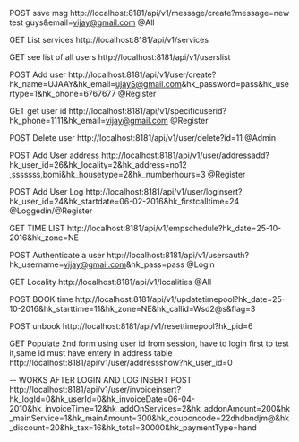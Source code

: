 POST	save msg	http://localhost:8181/api/v1/message/create?message=new test guys&email=vijay@gmail.com	@All
			
GET	List services	http://localhost:8181/api/v1/services	
			
GET	see list of all users	http://localhost:8181/api/v1/userslist	
			
POST	Add user	http://localhost:8181/api/v1/user/create?hk_name=UJAAY&hk_email=ujayS@gmail.com&hk_password=pass&hk_usertype=1&hk_phone=6767677	@Register
			
GET	get user id 	http://localhost:8181/api/v1/specificuserid?hk_phone=1111&hk_email=vijay@gmail.com	@Register
			
POST	Delete user	http://localhost:8181/api/v1/user/delete?id=11	@Admin
			
POST	Add User  address	http://localhost:8181/api/v1/user/addressadd?hk_user_id=26&hk_locality=2&hk_address=no12 ,sssssss,bomi&hk_housetype=2&hk_numberhours=3	@Register
			
POST	Add User Log	http://localhost:8181/api/v1/user/loginsert?hk_user_id=24&hk_startdate=06-02-2016&hk_firstcalltime=24	@Loggedin/@Register
			

GET	TIME LIST	http://localhost:8181/api/v1/empschedule?hk_date=25-10-2016&hk_zone=NE

			
			
POST	Authenticate a user	http://localhost:8181/api/v1/usersauth?hk_username=vijay@gmail.com&hk_pass=pass	@Login
			
GET	Locality	http://localhost:8181/api/v1/localities	@All

POST	BOOK time	http://localhost:8181/api/v1/updatetimepool?hk_date=25-10-2016&hk_starttime=11&hk_zone=NE&hk_callid=Wsd2@s&flag=3
		
POST	unbook	http://localhost:8181/api/v1/resettimepool?hk_pid=6

GET     Populate 2nd form using user id from session, have to login first to test it,same id must have
entery in address table
http://localhost:8181/api/v1/user/addressshow?hk_user_id=0

-- WORKS AFTER LOGIN AND LOG INSERT
POST   http://localhost:8181/api/v1/user/invoiceinsert?hk_logId=0&hk_userId=0&hk_invoiceDate=06-04-2010&hk_invoiceTime=12&hk_addOnServices=2&hk_addonAmount=200&hk_mainService=1&hk_mainAmount=300&hk_couponcode=22dhdbndjm@&hk_discount=20&hk_tax=16&hk_total=30000&hk_paymentType=hand




